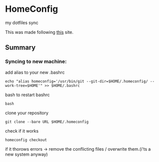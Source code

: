 # HomeConfig
my dotfiles sync

This was made following [this](https://www.atlassian.com/git/tutorials/dotfiles) site.

## Summary

### Syncing to new machine:
add alias to your new .bashrc
```
echo "alias homeconfig='/usr/bin/git --git-dir=$HOME/.homeconfig/ --work-tree=$HOME'" >> $HOME/.bashrc
```
bash to restart bashrc
```
bash
```
clone your repository
```
git clone --bare URL $HOME/.homeconfig
```
check if it works
```
homeconfig checkout
```
if it thorows errors -> remove the conflicting files / overwrite them.(i'ts a new system anyway)
